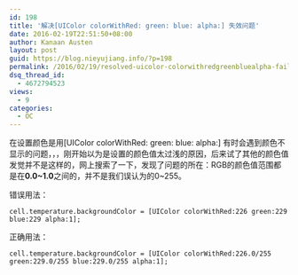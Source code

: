 ```yaml
---
id: 198
title: '解决[UIColor colorWithRed: green: blue: alpha:] 失效问题'
date: 2016-02-19T22:51:50+08:00
author: Kanaan Austen
layout: post
guid: https://blog.nieyujiang.info/?p=198
permalink: /2016/02/19/resolved-uicolor-colorwithredgreenbluealpha-failure/
dsq_thread_id:
  - 4672794523
views:
  - 9
categories:
  - OC
---
```

<!--wp-compress-html-->

<!--wp-compress-html no compression-->

在设置颜色是用[UIColor colorWithRed: green: blue: alpha:] 有时会遇到颜色不显示的问题，，，刚开始以为是设置的颜色值太过浅的原因，后来试了其他的颜色值发觉并不是这样的，网上搜索了一下，发现了问题的所在：RGB的颜色值范围都是在**0.0~1.0**之间的，并不是我们误认为的0~255。

错误用法：

<pre class="prettyprint" ><code>cell.temperature.backgroundColor = [UIColor colorWithRed:226 green:229 blue:229 alpha:1];
</code></pre>

正确用法：

<pre class="prettyprint" ><code>cell.temperature.backgroundColor = [UIColor colorWithRed:226.0/255 green:229.0/255 blue:229.0/255 alpha:1];

</code></pre>

<!--wp-compress-html no compression-->

<!--wp-compress-html-->